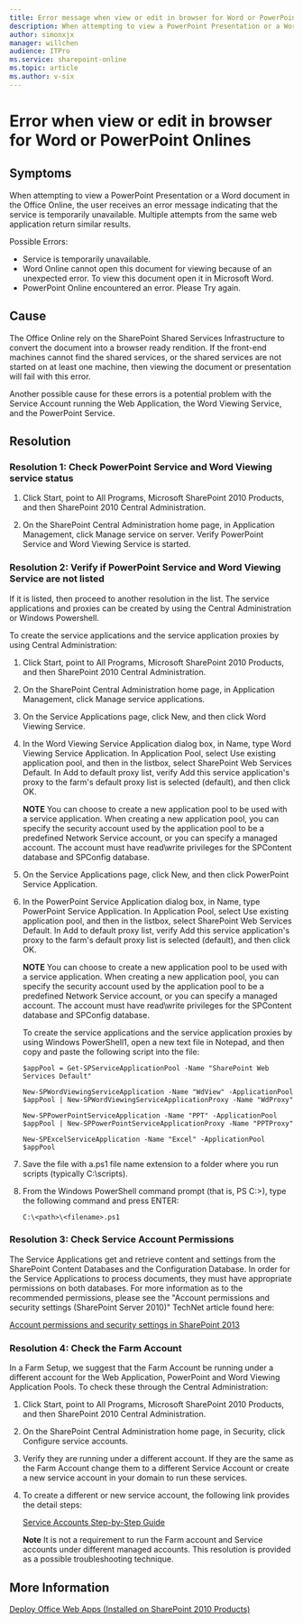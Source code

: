 ```yaml
---
title: Error message when view or edit in browser for Word or PowerPoint Onlines
description: When attempting to view a PowerPoint Presentation or a Word document in the Office Online, the user receives an error message indicating that the service is temporarily unavailable.  Multiple attempts from the same web application return similar results.
author: simonxjx
manager: willchen
audience: ITPro
ms.service: sharepoint-online
ms.topic: article
ms.author: v-six
---
```


# Error when view or edit in browser for Word or PowerPoint Onlines  

## Symptoms  

When attempting to view a PowerPoint Presentation or a Word document in the Office Online, the user receives an error message indicating that the service is temporarily unavailable.  Multiple attempts from the same web application return similar results.  

Possible Errors:

- Service is temporarily unavailable.  
- Word Online cannot open this document for viewing because of an unexpected error.  To view this document open it in Microsoft Word.  
- PowerPoint Online encountered an error.  Please Try again.   

## Cause  

The Office Online rely on the SharePoint Shared Services Infrastructure to convert the document into a browser ready rendition.  If the front-end machines cannot find the shared services, or the shared services are not started on at least one machine, then viewing the document or presentation will fail with this error.  

Another possible cause for these errors is a potential problem with the Service Account running the Web Application, the Word Viewing Service, and the PowerPoint Service.   

## Resolution  

### Resolution 1: Check PowerPoint Service and Word Viewing service status

1. Click Start, point to All Programs, Microsoft SharePoint 2010 Products, and then SharePoint 2010 Central Administration.

2. On the SharePoint Central Administration home page, in Application Management, click Manage service on server.  Verify PowerPoint Service and Word Viewing Service is started.  

### Resolution 2: Verify if PowerPoint Service and Word Viewing Service are not listed

If it is listed, then proceed to another resolution in the list.  The service applications and proxies can be created by using the Central Administration or Windows Powershell.    

To create the service applications and the service application proxies by using Central Administration:   

1. Click Start, point to All Programs, Microsoft SharePoint 2010 Products, and then SharePoint 2010 Central Administration.

2. On the SharePoint Central Administration home page, in Application Management, click Manage service applications.  

3. On the Service Applications page, click New, and then click Word Viewing Service.  

4. In the Word Viewing Service Application dialog box, in Name, type Word Viewing Service Application. In Application Pool, select Use existing application pool, and then in the listbox, select SharePoint Web Services Default. In Add to default proxy list, verify Add this service application's proxy to the farm's default proxy list is selected (default), and then click OK.

   **NOTE** You can choose to create a new application pool to be used with a service application. When creating a new application pool, you can specify the security account used by the application pool to be a predefined Network Service account, or you can specify a managed account. The account must have read\write privileges for the SPContent database and SPConfig database.  

5. On the Service Applications page, click New, and then click PowerPoint Service Application.  

6. In the PowerPoint Service Application dialog box, in Name, type PowerPoint Service Application. In Application Pool, select Use existing application pool, and then in the listbox, select SharePoint Web Services Default. In Add to default proxy list, verify Add this service application's proxy to the farm's default proxy list is selected (default), and then click OK.

   **NOTE** You can choose to create a new application pool to be used with a service application. When creating a new application pool, you can specify the security account used by the application pool to be a predefined Network Service account, or you can specify a managed account. The account must have read\write privileges for the SPContent database and SPConfig database.

   To create the service applications and the service application proxies by using Windows PowerShell1, open a new text file in Notepad, and then copy and paste the following script into the file:  

   ```  
   $appPool = Get-SPServiceApplicationPool -Name "SharePoint Web Services Default"  

   New-SPWordViewingServiceApplication -Name "WdView" -ApplicationPool $appPool | New-SPWordViewingServiceApplicationProxy -Name "WdProxy"  

   New-SPPowerPointServiceApplication -Name "PPT" -ApplicationPool $appPool | New-SPPowerPointServiceApplicationProxy -Name "PPTProxy"  

   New-SPExcelServiceApplication -Name "Excel" -ApplicationPool $appPool  
   ```

7. Save the file with a.ps1 file name extension to a folder where you run scripts (typically C:\scripts).  

8. From the Windows PowerShell command prompt (that is, PS C:\>), type the following command and press ENTER:  

   ```
   C:\<path>\<filename>.ps1
   ```   

### Resolution 3: Check Service Account Permissions   

The Service Applications get and retrieve content and settings from the SharePoint Content Databases and the Configuration Database. In order for the Service Applications to process documents, they must have appropriate permissions on both databases. For more information as to the recommended permissions, please see the "Account permissions and security settings (SharePoint Server 2010)" TechNet article found here:  

[Account permissions and security settings in SharePoint 2013](https://technet.microsoft.com/library/cc678863.aspx)  

### Resolution 4: Check the Farm Account   

In a Farm Setup, we suggest that the Farm Account be running under a different account for the Web Application, PowerPoint and Word Viewing Application Pools.  To check these through the Central Administration:  

1. Click Start, point to All Programs, Microsoft SharePoint 2010 Products, and then SharePoint 2010 Central Administration.  

2. On the SharePoint Central Administration home page, in Security, click Configure service accounts.  

3. Verify they are running under a different account.  If they are the same as the Farm Account change them to a different Service Account or create a new service account in your domain to run these services.    

4. To create a different or new service account, the following link provides the detail steps:  

   [Service Accounts Step-by-Step Guide](https://technet.microsoft.com/library/dd548356%28ws.10%29.aspx)  

   **Note** It is not a requirement to run the Farm account and Service accounts under different managed accounts. This resolution is provided as a possible troubleshooting technique.   

## More Information  

[Deploy Office Web Apps (Installed on SharePoint 2010 Products)](https://technet.microsoft.com/library/ff431687%28office.14%29.aspx)
